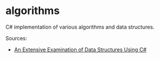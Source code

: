 algorithms
==========

C# implementation of various algorithms and data structures.

Sources:
* [An Extensive Examination of Data Structures Using C#](http://msdn.microsoft.com/en-us/library/hh830851(v=vs.80).aspx)
